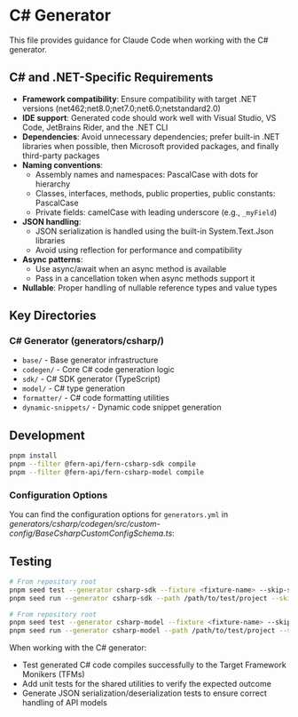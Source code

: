 # C# Generator

This file provides guidance for Claude Code when working with the C# generator.

## C# and .NET-Specific Requirements

- **Framework compatibility**: Ensure compatibility with target .NET versions (net462;net8.0;net7.0;net6.0;netstandard2.0)
- **IDE support**: Generated code should work well with Visual Studio, VS Code, JetBrains Rider, and the .NET CLI
- **Dependencies**: Avoid unnecessary dependencies; prefer built-in .NET libraries when possible, then Microsoft provided packages, and finally third-party packages
- **Naming conventions**: 
  * Assembly names and namespaces: PascalCase with dots for hierarchy
  * Classes, interfaces, methods, public properties, public constants: PascalCase
  * Private fields: camelCase with leading underscore (e.g., `_myField`) 
- **JSON handling**: 
  * JSON serialization is handled using the built-in System.Text.Json libraries
  * Avoid using reflection for performance and compatibility
- **Async patterns**:
  * Use async/await when an async method is available
  * Pass in a cancellation token when async methods support it
- **Nullable**: Proper handling of nullable reference types and value types

## Key Directories

### C# Generator (generators/csharp/)
- `base/` - Base generator infrastructure
- `codegen/` - Core C# code generation logic
- `sdk/` - C# SDK generator (TypeScript)
- `model/` - C# type generation
- `formatter/` - C# code formatting utilities
- `dynamic-snippets/` - Dynamic code snippet generation

## Development

```bash
pnpm install
pnpm --filter @fern-api/fern-csharp-sdk compile
pnpm --filter @fern-api/fern-csharp-model compile
```

### Configuration Options

You can find the configuration options for `generators.yml` in _generators/csharp/codegen/src/custom-config/BaseCsharpCustomConfigSchema.ts_:

## Testing
```bash
# From repository root
pnpm seed test --generator csharp-sdk --fixture <fixture-name> --skip-scripts
pnpm seed run --generator csharp-sdk --path /path/to/test/project --skip-scripts

# From repository root
pnpm seed test --generator csharp-model --fixture <fixture-name> --skip-scripts
pnpm seed run --generator csharp-model --path /path/to/test/project --skip-scripts
```

When working with the C# generator:
- Test generated C# code compiles successfully to the Target Framework Monikers (TFMs)
- Add unit tests for the shared utilities to verify the expected outcome
- Generate JSON serialization/deserialization tests to ensure correct handling of API models

